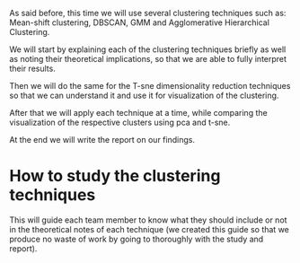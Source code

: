 As said before, this time we will use several clustering techniques such as: Mean-shift clustering, DBSCAN, GMM and Agglomerative Hierarchical Clustering.

We will start by explaining each of the clustering techniques briefly as well as noting their theoretical implications, so that we are able to fully interpret their results.

Then we will do the same for the T-sne dimensionality reduction techniques so that we can understand it and use it for visualization of the clustering.

After that we will apply each technique at a time, while comparing the visualization of the respective clusters using pca and t-sne.

At the end we will write the report on our findings.




# How to study the clustering techniques
This will guide each team member to know what they should include or not in the theoretical notes of each technique (we created this guide so that we produce no waste of work by going to thoroughly with the study and report).
